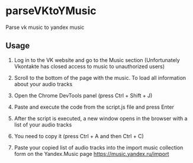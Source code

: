 # parseVKtoYMusic
Parse vk music to yandex music

## Usage

1. Log in to the VK website and go to the Music section (Unfortunately Vkontakte has closed access to music to unauthorized users)

2. Scroll to the bottom of the page with the music. To load all information about your audio tracks

3. Open the Chrome DevTools panel (press Ctrl + Shift + J)

4. Paste and execute the code from the script.js file and press Enter

5. After the script is executed, a new window opens in the browser with a list of your audio tracks

6. You need to copy it (press Ctrl + A and then Ctrl + C)

7. Paste your copied list of audio tracks into the import music collection form on the Yandex.Music page https://music.yandex.ru/import
